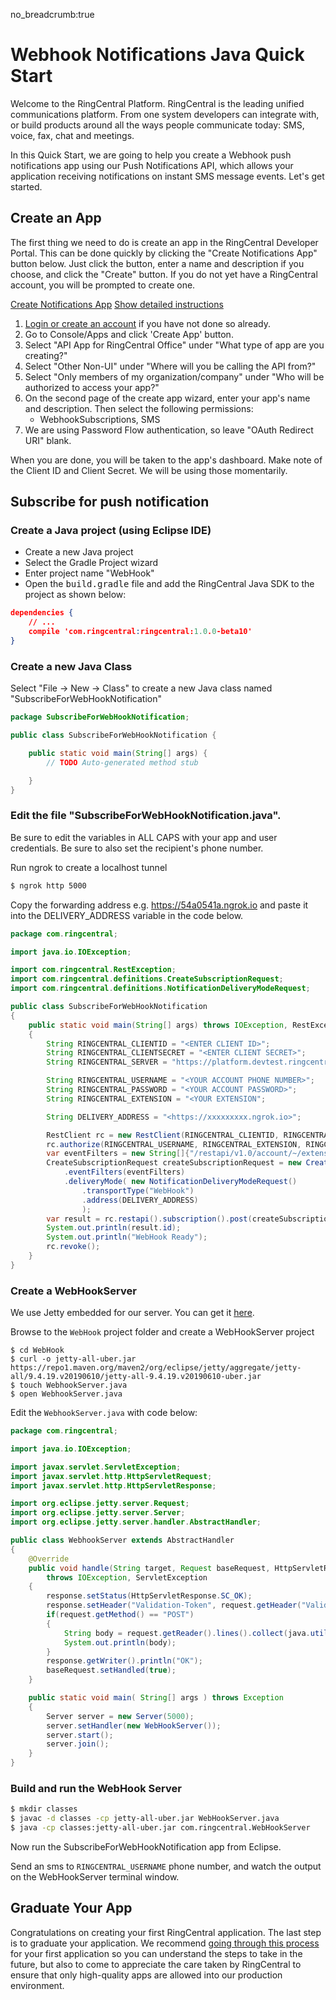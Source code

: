no_breadcrumb:true

# Webhook Notifications Java Quick Start

Welcome to the RingCentral Platform. RingCentral is the leading unified communications platform. From one system developers can integrate with, or build products around all the ways people communicate today: SMS, voice, fax, chat and meetings.

In this Quick Start, we are going to help you create a Webhook push notifications app using our Push Notifications API, which allows your application receiving notifications on instant SMS message events. Let's get started.

## Create an App

The first thing we need to do is create an app in the RingCentral Developer Portal. This can be done quickly by clicking the "Create Notifications App" button below. Just click the button, enter a name and description if you choose, and click the "Create" button. If you do not yet have a RingCentral account, you will be prompted to create one.

<a target="_new" href="https://developer.ringcentral.com/new-app?name=Webhook+Notifications+Quick+Start+App&desc=A+simple+app+to+demo+creating+an+SMS+Notification+RingCentral&public=false&type=ServerOther&carriers=7710,7310,3420&permissions=SubscriptionWebhook,SMS&redirectUri=&utm_source=devguide&utm_medium=button&utm_campaign=quickstart" class="btn btn-primary">Create Notifications App</a>
<a class="btn-link btn-collapse" data-toggle="collapse" href="#create-app-instructions" role="button" aria-expanded="false" aria-controls="create-app-instructions">Show detailed instructions</a>

<div class="collapse" id="create-app-instructions">
<ol>
<li><a href="https://developer.ringcentral.com/login.html#/">Login or create an account</a> if you have not done so already.</li>
<li>Go to Console/Apps and click 'Create App' button.</li>
<li>Select "API App for RingCentral Office" under "What type of app are you creating?"</li>
<li>Select "Other Non-UI" under "Where will you be calling the API from?"
<li>Select "Only members of my organization/company" under "Who will be authorized to access your app?"
<li>On the second page of the create app wizard, enter your app's name and description. Then select the following permissions:
  <ul>
    <li>WebhookSubscriptions, SMS</li>
  </ul>
  </li>
<li>We are using Password Flow authentication, so leave "OAuth Redirect URI" blank.</li>
</ol>
</div>

When you are done, you will be taken to the app's dashboard. Make note of the Client ID and Client Secret. We will be using those momentarily.

## Subscribe for push notification

### Create a Java project (using Eclipse IDE)

* Create a new Java project
* Select the Gradle Project wizard
* Enter project name "WebHook"
* Open the <tt>build.gradle</tt> file and add the RingCentral Java SDK to the project as shown below:

```json hl_lines="3",linenums="1"
dependencies {
    // ...
    compile 'com.ringcentral:ringcentral:1.0.0-beta10'
}
```

### Create a new Java Class

Select "File -> New -> Class" to create a new Java class named "SubscribeForWebHookNotification"

```java
package SubscribeForWebHookNotification;

public class SubscribeForWebHookNotification {

	public static void main(String[] args) {
		// TODO Auto-generated method stub

	}
}
```

### Edit the file "SubscribeForWebHookNotification.java".

Be sure to edit the variables in ALL CAPS with your app and user credentials. Be sure to also set the recipient's phone number.

Run ngrok to create a localhost tunnel

```bash
$ ngrok http 5000
```

Copy the forwarding address e.g. https://54a0541a.ngrok.io and paste it into the DELIVERY_ADDRESS variable in the code below.

```java
package com.ringcentral;

import java.io.IOException;

import com.ringcentral.RestException;
import com.ringcentral.definitions.CreateSubscriptionRequest;
import com.ringcentral.definitions.NotificationDeliveryModeRequest;

public class SubscribeForWebHookNotification
{
    public static void main(String[] args) throws IOException, RestException
    {
        String RINGCENTRAL_CLIENTID = "<ENTER CLIENT ID>";
        String RINGCENTRAL_CLIENTSECRET = "<ENTER CLIENT SECRET>";
        String RINGCENTRAL_SERVER = "https://platform.devtest.ringcentral.com";

        String RINGCENTRAL_USERNAME = "<YOUR ACCOUNT PHONE NUMBER>";
        String RINGCENTRAL_PASSWORD = "<YOUR ACCOUNT PASSWORD>";
        String RINGCENTRAL_EXTENSION = "<YOUR EXTENSION";

        String DELIVERY_ADDRESS = "<https://xxxxxxxxx.ngrok.io>";

        RestClient rc = new RestClient(RINGCENTRAL_CLIENTID, RINGCENTRAL_CLIENTSECRET, RINGCENTRAL_SERVER_URL);
        rc.authorize(RINGCENTRAL_USERNAME, RINGCENTRAL_EXTENSION, RINGCENTRAL_PASSWORD);
        var eventFilters = new String[]{"/restapi/v1.0/account/~/extension/~/message-store/instant?type=SMS"}
        CreateSubscriptionRequest createSubscriptionRequest = new CreateSubscriptionRequest()
            .eventFilters(eventFilters)
            .deliveryMode( new NotificationDeliveryModeRequest()
                .transportType("WebHook")
                .address(DELIVERY_ADDRESS)
                );
        var result = rc.restapi().subscription().post(createSubscriptionRequest);
        System.out.println(result.id);
        System.out.println("WebHook Ready");
        rc.revoke();
    }
}
```

### Create a WebHookServer

We use Jetty embedded for our server. You can get it [here](https://www.eclipse.org/jetty/documentation/current/advanced-embedding.html).

Browse to the `WebHook` project folder and create a WebHookServer project

```
$ cd WebHook
$ curl -o jetty-all-uber.jar https://repo1.maven.org/maven2/org/eclipse/jetty/aggregate/jetty-all/9.4.19.v20190610/jetty-all-9.4.19.v20190610-uber.jar
$ touch WebhookServer.java
$ open WebhookServer.java
```

Edit the `WebhookServer.java` with code below:

```Java
package com.ringcentral;

import java.io.IOException;

import javax.servlet.ServletException;
import javax.servlet.http.HttpServletRequest;
import javax.servlet.http.HttpServletResponse;

import org.eclipse.jetty.server.Request;
import org.eclipse.jetty.server.Server;
import org.eclipse.jetty.server.handler.AbstractHandler;

public class WebhookServer extends AbstractHandler
{
    @Override
    public void handle(String target, Request baseRequest, HttpServletRequest request, HttpServletResponse response)
        throws IOException, ServletException
    {
        response.setStatus(HttpServletResponse.SC_OK);
        response.setHeader("Validation-Token", request.getHeader("Validation-Token"));
        if(request.getMethod() == "POST")
        {
            String body = request.getReader().lines().collect(java.util.stream.Collectors.joining(System.lineSeparator()));
            System.out.println(body);
        }
        response.getWriter().println("OK");
        baseRequest.setHandled(true);
    }

    public static void main( String[] args ) throws Exception
    {
        Server server = new Server(5000);
        server.setHandler(new WebHookServer());
        server.start();
        server.join();
    }
}
```

### Build and run the WebHook Server

```bash
$ mkdir classes
$ javac -d classes -cp jetty-all-uber.jar WebHookServer.java
$ java -cp classes:jetty-all-uber.jar com.ringcentral.WebHookServer
```

Now run the SubscribeForWebHookNotification app from Eclipse.

Send an sms to `RINGCENTRAL_USERNAME` phone number, and watch the output on the WebHookServer terminal window.

## Graduate Your App

Congratulations on creating your first RingCentral application. The last step is to graduate your application. We recommend [going through this process](../../../../basics/production) for your first application so you can understand the steps to take in the future, but also to come to appreciate the care taken by RingCentral to ensure that only high-quality apps are allowed into our production environment.
